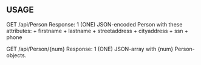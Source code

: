 ## USAGE

GET /api/Person
    Response: 1 (ONE) JSON-encoded Person with these attributes: 
    + firstname
    + lastname
    + streetaddress
    + cityaddress
    + ssn
    + phone

GET /api/Person/{num}
    Response: 1 (ONE) JSON-array with {num} Person-objects.